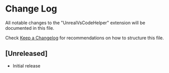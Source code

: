 # Change Log

All notable changes to the "UnrealVsCodeHelper" extension will be documented in this file.

Check [Keep a Changelog](http://keepachangelog.com/) for recommendations on how to structure this file.

## [Unreleased]

- Initial release